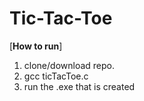 # Tic-Tac-Toe

\[**How to run**\]
1. clone/download repo.
2. gcc ticTacToe.c
3. run the .exe that is created
